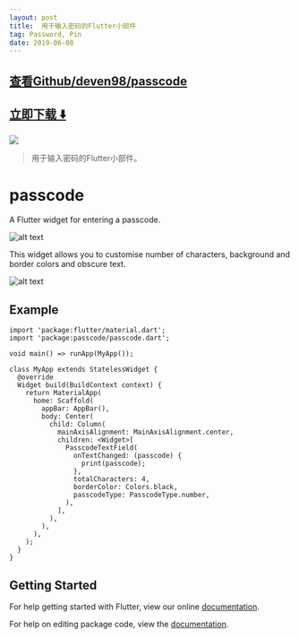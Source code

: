 ```yaml
---
layout: post
title:  用于输入密码的Flutter小部件
tag: Password, Pin
date: 2019-06-08
---
```


 

## [查看Github/deven98/passcode](http://github.com/deven98/passcode)
## [立即下载 ️⬇️ ](https://codeload.github.com/deven98/passcode/zip/master) 


 
![](https://flutterawesome.com/content/images/2018/11/passcode.jpg)
 
>
> 用于输入密码的Flutter小部件。
>

 
# passcode

A Flutter widget for entering a passcode.

![alt text](https://github.com/deven98/passcode/blob/master/screenshot_1.png)

This widget allows you to customise number of characters, background and border colors and obscure text.

![alt text](https://github.com/deven98/passcode/blob/master/screenshot_2.png)

## Example

    import 'package:flutter/material.dart';
    import 'package:passcode/passcode.dart';

    void main() => runApp(MyApp());

    class MyApp extends StatelessWidget {
      @override
      Widget build(BuildContext context) {
        return MaterialApp(
          home: Scaffold(
            appBar: AppBar(),
            body: Center(
              child: Column(
                mainAxisAlignment: MainAxisAlignment.center,
                children: <Widget>[
                  PasscodeTextField(
                    onTextChanged: (passcode) {
                      print(passcode);
                    },
                    totalCharacters: 4,
                    borderColor: Colors.black,
                    passcodeType: PasscodeType.number,
                  ),
                ],
              ),
            ),
          ),
        );
      }
    }

## Getting Started

For help getting started with Flutter, view our online [documentation](https://flutter.io/).

For help on editing package code, view the [documentation](https://flutter.io/developing-packages/).

